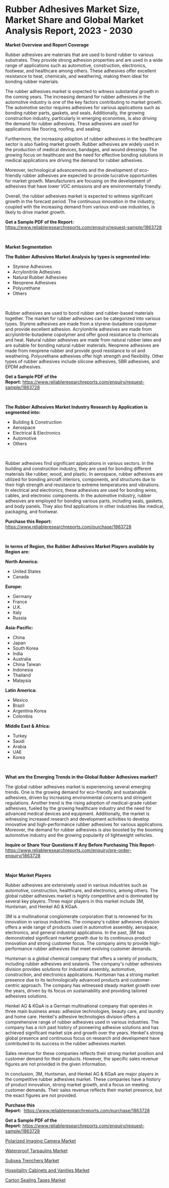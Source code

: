 <p><h1>Rubber Adhesives Market Size, Market Share and Global Market Analysis Report, 2023 - 2030</h1></p><p><strong>Market Overview and Report Coverage</strong></p>
<p><p>Rubber adhesives are materials that are used to bond rubber to various substrates. They provide strong adhesion properties and are used in a wide range of applications such as automotive, construction, electronics, footwear, and healthcare among others. These adhesives offer excellent resistance to heat, chemicals, and weathering, making them ideal for bonding rubber materials.</p><p>The rubber adhesives market is expected to witness substantial growth in the coming years. The increasing demand for rubber adhesives in the automotive industry is one of the key factors contributing to market growth. The automotive sector requires adhesives for various applications such as bonding rubber parts, gaskets, and seals. Additionally, the growing construction industry, particularly in emerging economies, is also driving the demand for rubber adhesives. These adhesives are used for applications like flooring, roofing, and sealing.</p><p>Furthermore, the increasing adoption of rubber adhesives in the healthcare sector is also fueling market growth. Rubber adhesives are widely used in the production of medical devices, bandages, and wound dressings. The growing focus on healthcare and the need for effective bonding solutions in medical applications are driving the demand for rubber adhesives.</p><p>Moreover, technological advancements and the development of eco-friendly rubber adhesives are expected to provide lucrative opportunities for market growth. Manufacturers are focusing on the development of adhesives that have lower VOC emissions and are environmentally friendly.</p><p>Overall, the rubber adhesives market is expected to witness significant growth in the forecast period. The continuous innovation in the industry, coupled with the increasing demand from various end-use industries, is likely to drive market growth.</p></p>
<p><strong>Get a Sample PDF of the Report:</strong> <a href="https://www.reliableresearchreports.com/enquiry/request-sample/1863728">https://www.reliableresearchreports.com/enquiry/request-sample/1863728</a></p>
<p>&nbsp;</p>
<p><strong>Market Segmentation</strong></p>
<p><strong>The Rubber Adhesives Market Analysis by types is segmented into:</strong></p>
<p><ul><li>Styrene Adhesives</li><li>Acrylonitrile Adhesives</li><li>Natural Rubber Adhesives</li><li>Neoprene Adhesives</li><li>Polyurethane</li><li>Others</li></ul></p>
<p>&nbsp;</p>
<p><p>Rubber adhesives are used to bond rubber and rubber-based materials together. The market for rubber adhesives can be categorized into various types. Styrene adhesives are made from a styrene-butadiene copolymer and provide excellent adhesion. Acrylonitrile adhesives are made from acrylonitrile-butadiene copolymer and offer good resistance to chemicals and heat. Natural rubber adhesives are made from natural rubber latex and are suitable for bonding natural rubber materials. Neoprene adhesives are made from neoprene rubber and provide good resistance to oil and weathering. Polyurethane adhesives offer high strength and flexibility. Other types of rubber adhesives include silicone adhesives, SBR adhesives, and EPDM adhesives.</p></p>
<p><strong>Get a Sample PDF of the Report:</strong>&nbsp;<a href="https://www.reliableresearchreports.com/enquiry/request-sample/1863728">https://www.reliableresearchreports.com/enquiry/request-sample/1863728</a></p>
<p>&nbsp;</p>
<p><strong>The Rubber Adhesives Market Industry Research by Application is segmented into:</strong></p>
<p><ul><li>Building & Construction</li><li>Aerospace</li><li>Electrical & Electronics</li><li>Automotive</li><li>Others</li></ul></p>
<p>&nbsp;</p>
<p><p>Rubber adhesives find significant applications in various sectors. In the building and construction industry, they are used for bonding different materials like rubber, wood, and plastic. In aerospace, rubber adhesives are utilized for bonding aircraft interiors, components, and structures due to their high strength and resistance to extreme temperatures and vibrations. In electrical and electronics, these adhesives are used for bonding wires, cables, and electronic components. In the automotive industry, rubber adhesives are employed for bonding various parts, including seals, gaskets, and body panels. They also find applications in other industries like medical, packaging, and footwear.</p></p>
<p><strong>Purchase this Report:</strong>&nbsp; <a href="https://www.reliableresearchreports.com/purchase/1863728">https://www.reliableresearchreports.com/purchase/1863728</a></p>
<p>&nbsp;</p>
<p><strong>In terms of Region, the Rubber Adhesives Market Players available by Region are:</strong></p>
<p>
    <p> <strong> North America: </strong>
        <ul>
            <li>United States</li>
            <li>Canada</li>
        </ul>
        </p> 
    <p> <strong> Europe: </strong>
        <ul>
            <li>Germany</li>
            <li>France</li>
            <li>U.K.</li>
            <li>Italy</li>
            <li>Russia</li>
        </ul>
        </p> 
    <p> <strong> Asia-Pacific: </strong>
        <ul>
            <li>China</li>
            <li>Japan</li>
            <li>South Korea</li>
            <li>India</li>
            <li>Australia</li>
            <li>China Taiwan</li>
            <li>Indonesia</li>
            <li>Thailand</li>
            <li>Malaysia</li>
        </ul>
        </p> 
    <p> <strong> Latin America: </strong>
        <ul>
            <li>Mexico</li>
            <li>Brazil</li>
            <li>Argentina Korea</li>
            <li>Colombia</li>
        </ul>
        </p> 
    <p> <strong> Middle East & Africa: </strong>
        <ul>
            <li>Turkey</li>
            <li>Saudi</li>
            <li>Arabia</li>
            <li>UAE</li>
            <li>Korea</li>
        </ul>
    </p>
    </p>
<p>&nbsp;</p>
<p><strong>What are the Emerging Trends in the Global Rubber Adhesives market?</strong></p>
<p><p>The global rubber adhesives market is experiencing several emerging trends. One is the growing demand for eco-friendly and sustainable adhesives, driven by increasing environmental concerns and stringent regulations. Another trend is the rising adoption of medical-grade rubber adhesives, fueled by the growing healthcare industry and the need for advanced medical devices and equipment. Additionally, the market is witnessing increased research and development activities to develop innovative and high-performance rubber adhesives for various applications. Moreover, the demand for rubber adhesives is also boosted by the booming automotive industry and the growing popularity of lightweight vehicles.</p></p>
<p><strong>Inquire or Share Your Questions If Any Before Purchasing This Report</strong>- <a href="https://www.reliableresearchreports.com/enquiry/pre-order-enquiry/1863728">https://www.reliableresearchreports.com/enquiry/pre-order-enquiry/1863728</a></p>
<p>&nbsp;</p>
<p><strong>Major Market Players</strong></p>
<p><p>Rubber adhesives are extensively used in various industries such as automotive, construction, healthcare, and electronics, among others. The global rubber adhesives market is highly competitive and is dominated by several key players. Three major players in this market include 3M, Huntsman, and Henkel AG & KGaA.</p><p>3M is a multinational conglomerate corporation that is renowned for its innovation in various industries. The company's rubber adhesives division offers a wide range of products used in automotive assembly, aerospace, electronics, and general industrial applications. In the past, 3M has demonstrated significant market growth due to its continuous product innovation and strong customer focus. The company aims to provide high-performance rubber adhesives that meet evolving customer demands.</p><p>Huntsman is a global chemical company that offers a variety of products, including rubber adhesives and sealants. The company's rubber adhesives division provides solutions for industrial assembly, automotive, construction, and electronics applications. Huntsman has a strong market presence due to its technologically advanced products and customer-centric approach. The company has witnessed steady market growth over the years, driven by its focus on sustainability and providing tailored adhesives solutions.</p><p>Henkel AG & KGaA is a German multinational company that operates in three main business areas: adhesive technologies, beauty care, and laundry and home care. Henkel's adhesive technologies division offers a comprehensive range of rubber adhesives used in various industries. The company has a rich past history of pioneering adhesive solutions and has achieved significant market size and growth over the years. Henkel's strong global presence and continuous focus on research and development have contributed to its success in the rubber adhesives market.</p><p>Sales revenue for these companies reflects their strong market position and customer demand for their products. However, the specific sales revenue figures are not provided in the given information.</p><p>In conclusion, 3M, Huntsman, and Henkel AG & KGaA are major players in the competitive rubber adhesives market. These companies have a history of product innovation, strong market growth, and a focus on meeting customer demands. Their sales revenue reflects their market presence, but the exact figures are not provided.</p></p>
<p><strong>Purchase this Report:</strong>&nbsp;&nbsp;<a href="https://www.reliableresearchreports.com/purchase/1863728">https://www.reliableresearchreports.com/purchase/1863728</a></p>
<p></p>
<p><strong>Get a Sample PDF of the Report:</strong>&nbsp;<a href="https://www.reliableresearchreports.com/enquiry/request-sample/1863728">https://www.reliableresearchreports.com/enquiry/request-sample/1863728</a></p>
<p><p><a href="https://medium.com/@janbogisich/polarized-imaging-camera-market-comprehensive-assessment-by-type-application-and-geography-a599acb79734">Polarized Imaging Camera Market</a></p><p><a href="https://github.com/vimar16th/Market-Research-Report-List-1/blob/main/waterproof-tarpaulins-market.md">Waterproof Tarpaulins Market</a></p><p><a href="https://medium.com/@lauryframi644/subsea-trenchers-market-size-market-outlook-and-market-forecast-2023-to-2030-80ee9ff204d7">Subsea Trenchers Market</a></p><p><a href="https://medium.com/@lorimyers95/hospitality-cabinets-and-vanities-market-analysis-its-cagr-market-segmentation-and-global-04e5aebf334e">Hospitality Cabinets and Vanities Market</a></p><p><a href="https://github.com/luckyshygirl/Market-Research-Report-List-1/blob/main/carton-sealing-tapes-market.md">Carton Sealing Tapes Market</a></p></p>